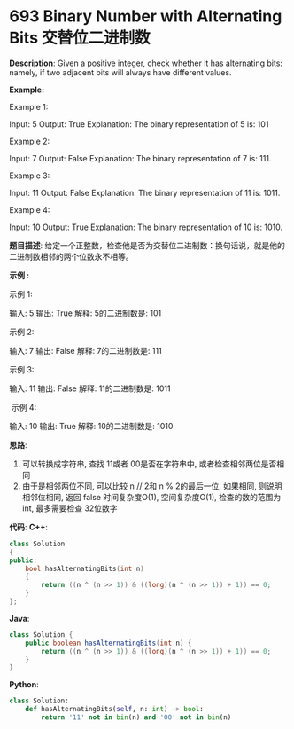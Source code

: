 # 693 Binary Number with Alternating Bits 交替位二进制数

__Description__:
Given a positive integer, check whether it has alternating bits: namely, if two adjacent bits will always have different values.

__Example:__

Example 1:

Input: 5
Output: True
Explanation:
The binary representation of 5 is: 101

Example 2:

Input: 7
Output: False
Explanation:
The binary representation of 7 is: 111.

Example 3:

Input: 11
Output: False
Explanation:
The binary representation of 11 is: 1011.

Example 4:

Input: 10
Output: True
Explanation:
The binary representation of 10 is: 1010.

__题目描述__:
给定一个正整数，检查他是否为交替位二进制数：换句话说，就是他的二进制数相邻的两个位数永不相等。

__示例 :__

示例 1:

输入: 5
输出: True
解释:
5的二进制数是: 101

示例 2:

输入: 7
输出: False
解释:
7的二进制数是: 111

示例 3:

输入: 11
输出: False
解释:
11的二进制数是: 1011

 示例 4:

输入: 10
输出: True
解释:
10的二进制数是: 1010

__思路__:

1. 可以转换成字符串, 查找 11或者 00是否在字符串中, 或者检查相邻两位是否相同
2. 由于是相邻两位不同, 可以比较 n // 2和 n % 2的最后一位, 如果相同, 则说明相邻位相同, 返回 false
时间复杂度O(1), 空间复杂度O(1), 检查的数的范围为 int, 最多需要检查 32位数字

__代码__:
__C++__:

```C++
class Solution 
{
public:
    bool hasAlternatingBits(int n) 
    {
        return ((n ^ (n >> 1)) & ((long)(n ^ (n >> 1)) + 1)) == 0;
    }
};
```

__Java__:

```Java
class Solution {
    public boolean hasAlternatingBits(int n) {
        return ((n ^ (n >> 1)) & ((long)(n ^ (n >> 1)) + 1)) == 0;
    }
}
```

__Python__:

```Python
class Solution:
    def hasAlternatingBits(self, n: int) -> bool:
        return '11' not in bin(n) and '00' not in bin(n)
```
